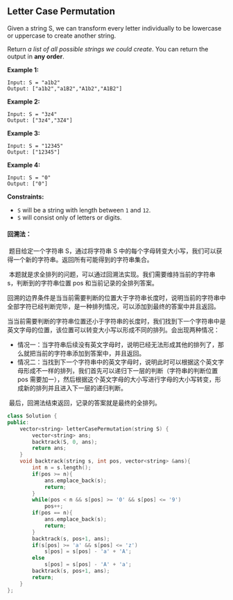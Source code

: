 ## Letter Case Permutation

Given a string S, we can transform every letter individually to be lowercase or uppercase to create another string.

Return *a list of all possible strings we could create*. You can return the output in **any order**.

**Example 1:**

```
Input: S = "a1b2"
Output: ["a1b2","a1B2","A1b2","A1B2"]
```

**Example 2:**

```
Input: S = "3z4"
Output: ["3z4","3Z4"]
```

**Example 3:**

```
Input: S = "12345"
Output: ["12345"]
```

**Example 4:**

```
Input: S = "0"
Output: ["0"]
```

**Constraints:**

- `S` will be a string with length between `1` and `12`.
- `S` will consist only of letters or digits.

#### 回溯法：

​		题目给定一个字符串 S，通过将字符串 S 中的每个字母转变大小写，我们可以获得一个新的字符串。返回所有可能得到的字符串集合。

​		本题就是求全排列的问题，可以通过回溯法实现。我们需要维持当前的字符串 s，判断到的字符串位置 pos 和当前记录的全排列答案。

​		回溯的边界条件是当当前需要判断的位置大于字符串长度时，说明当前的字符串中全部字符已经判断完毕，是一种排列情况，可以添加到最终的答案中并且返回。

​		当当前需要判断的字符串位置还小于字符串的长度时，我们找到下一个字符串中是英文字母的位置，该位置可以转变大小写以形成不同的排列。会出现两种情况：

- 情况一：当字符串后续没有英文字母时，说明已经无法形成其他的排列了，那么就把当前的字符串添加到答案中，并且返回。
- 情况二：当找到下一个字符串中的英文字母时，说明此时可以根据这个英文字母形成不一样的排列，我们首先可以递归下一层的判断（字符串的判断位置 pos 需要加一），然后根据这个英文字母的大小写进行字母的大小写转变，形成新的排列并且进入下一层的递归判断。

​		最后，回溯法结束返回，记录的答案就是最终的全排列。

```c++
class Solution {
public:
    vector<string> letterCasePermutation(string S) {
        vector<string> ans;
        backtrack(S, 0, ans);
        return ans;
    }
    void backtrack(string s, int pos, vector<string> &ans){
        int n = s.length();
        if(pos >= n){
            ans.emplace_back(s);
            return;
        }
        while(pos < n && s[pos] >= '0' && s[pos] <= '9')
            pos++;
        if(pos == n){
            ans.emplace_back(s);
            return;
        }
        backtrack(s, pos+1, ans);
        if(s[pos] >= 'a' && s[pos] <= 'z')
            s[pos] = s[pos] - 'a' + 'A';
        else
            s[pos] = s[pos] - 'A' + 'a';
        backtrack(s, pos+1, ans);
        return;
    }
};
```

